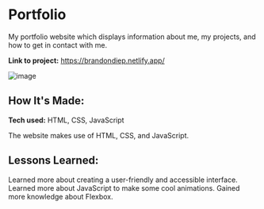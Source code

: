 # Portfolio
My portfolio website which displays information about me, my projects, and how to get in contact with me.

**Link to project:** https://brandondiep.netlify.app/

![image](https://github.com/BrandonTDiep/Portfolio/assets/108596840/d9caaf52-b14d-4fdb-a43a-ba65b038698d)

## How It's Made:

**Tech used:** HTML, CSS, JavaScript

The website makes use of HTML, CSS, and JavaScript. 

## Lessons Learned:

Learned more about creating a user-friendly and accessible interface. Learned more about JavaScript to make some cool animations. Gained more knowledge about Flexbox.



